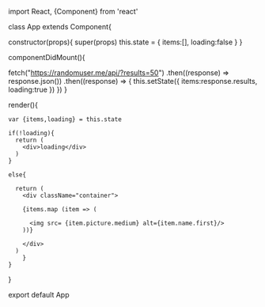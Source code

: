 import React, {Component} from 'react'

class App extends Component{

  constructor(props){
    super(props)
    this.state = {
      items:[],
      loading:false
    }
  }

componentDidMount(){

  fetch("https://randomuser.me/api/?results=50")
  .then((response) => response.json())
  .then((response) => {
    this.setState({
      items:response.results,
      loading:true
    })
  })
}

  render(){

    var {items,loading} = this.state

    if(!loading){
      return (
        <div>loading</div>
      )
    }

    else{

      return (
        <div className="container">

        {items.map (item => (
          
          <img src= {item.picture.medium} alt={item.name.first}/>
        ))}

        </div>
      )
        }
    }
  }

export default App
